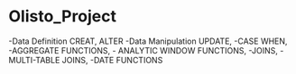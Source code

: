 # Olisto_Project
-Data Definition CREAT, ALTER -Data Manipulation UPDATE,  -CASE WHEN, -AGGREGATE FUNCTIONS, - ANALYTIC WINDOW FUNCTIONS, -JOINS, -MULTI-TABLE JOINS, -DATE FUNCTIONS
